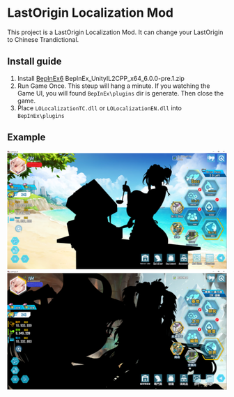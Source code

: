 # LastOrigin Localization Mod

This project is a LastOrigin Localization Mod. It can change your LastOrigin to Chinese Trandictional.

## Install guide

1. Install [BepInEx6](https://github.com/BepInEx/BepInEx/releases) BepInEx_UnityIL2CPP_x64_6.0.0-pre.1.zip
2. Run Game Once. This steup will hang a minute. If you watching the Game UI, you will found `BepInEx\plugins` dir is generate. Then close the game.
3. Place `LOLocalizationTC.dll` or `LOLocalizationEN.dll` into `BepInEx\plugins`

## Example

![EN](images/EN.PNG)
![TC](images/TC.PNG)